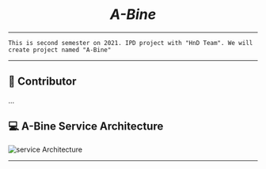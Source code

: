 <div>
  <h1 align="center"><i>A-Bine</i></h1>
</div>

---  

    This is second semester on 2021. IPD project with "HnD Team". We will create project named "A-Bine"

---  

## **🤟 Contributor**
...
## **💻 A-Bine Service Architecture**
![service Architecture]("https://github.com/JH9892/A_bine/blob/main/ref/architecture%20design/A-Bine%20Service%20Architecture.png")  

--- 
